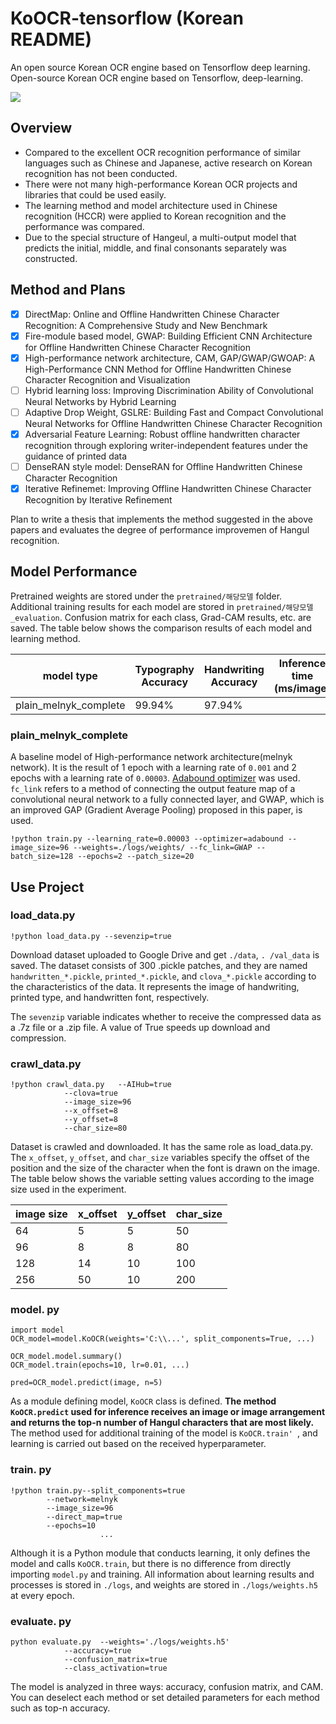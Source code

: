 
# KoOCR-tensorflow (Korean README)

An open source Korean OCR engine based on Tensorflow deep learning.
Open-source Korean OCR engine based on Tensorflow, deep-learning.

![](files/hangeul_image.png)

## Overview
- Compared to the excellent OCR recognition performance of similar languages ​​such as Chinese and Japanese, active research on Korean recognition has not been conducted.
- There were not many high-performance Korean OCR projects and libraries that could be used easily. 
- The learning method and model architecture used in Chinese recognition (HCCR) were applied to Korean recognition and the performance was compared.
- Due to the special structure of Hangeul, a multi-output model that predicts the initial, middle, and final consonants separately was constructed. 


##  Method and Plans


- [x]  DirectMap: Online and Offline Handwritten Chinese Character Recognition: A Comprehensive Study and New Benchmark
- [x]  Fire-module based model, GWAP: Building Efficient CNN Architecture for Offline Handwritten Chinese Character Recognition
- [x] High-performance network architecture, CAM, GAP/GWAP/GWOAP: A High-Performance CNN Method for Offline Handwritten Chinese Character Recognition and Visualization
- [ ] Hybrid learning loss: Improving Discrimination Ability of Convolutional Neural Networks by Hybrid Learning
- [ ] Adaptive Drop Weight, GSLRE: Building Fast and Compact Convolutional Neural Networks for Offline Handwritten Chinese Character Recognition
- [x] Adversarial Feature Learning: Robust offline handwritten character recognition through exploring writer-independent features under the guidance of printed data
- [ ] DenseRAN style model: DenseRAN for Offline Handwritten Chinese Character Recognition
- [x] Iterative Refinemet: Improving Offline Handwritten Chinese Character Recognition by Iterative Refinement

Plan to write a thesis that implements the method suggested in the above papers and evaluates the degree of performance improvemen of Hangul recognition.

## Model Performance

Pretrained weights are stored under the `pretrained/해당모델` folder. Additional training results for each model are stored in `pretrained/해당모델_evaluation`. Confusion matrix for each class, Grad-CAM results, etc. are saved. The table below shows the comparison results of each model and learning method. 

model type              | Typography Accuracy| Handwriting Accuracy | Inference time (ms/image) | Model size (mb)
----------------------- | ------------------ | -------------------- | ------------------------- | --------------
plain_melnyk_complete   |99.94%              |97.94%                |                           |57.1

### plain_melnyk_complete
A baseline model of High-performance network architecture(melnyk network). It is the result of 1 epoch with a learning rate of `0.001` and 2 epochs with a learning rate of `0.00003`. [Adabound optimizer](https://arxiv.org/abs/1902.09843) was used. `fc_link` refers to a method of connecting the output feature map of a convolutional neural network to a fully connected layer, and GWAP, which is an improved GAP (Gradient Average Pooling) proposed in this paper, is used.
```
!python train.py --learning_rate=0.00003 --optimizer=adabound --image_size=96 --weights=./logs/weights/ --fc_link=GWAP --batch_size=128 --epochs=2 --patch_size=20 
```


## Use Project

### load_data.py
```
!python load_data.py --sevenzip=true
```
Download dataset uploaded to Google Drive and get `./data`, `. /val_data` is saved. The dataset consists of 300 .pickle patches, and they are named `handwritten_*.pickle`, `printed_*.pickle`, and `clova_*.pickle` according to the characteristics of the data. It represents the image of handwriting, printed type, and handwritten font, respectively.

The `sevenzip` variable indicates whether to receive the compressed data as a .7z file or a .zip file. A value of True speeds up download and compression. 

### crawl_data.py

```
!python crawl_data.py   --AIHub=true 
			--clova=true
			--image_size=96
			--x_offset=8
			--y_offset=8
			--char_size=80   
```
Dataset is crawled and downloaded. It has the same role as load_data.py. The `x_offset`, `y_offset`, and `char_size` variables specify the offset of the position and the size of the character when the font is drawn on the image. The table below shows the variable setting values according to the image size used in the experiment. 

 
image size | x_offset | y_offset | char_size
---------- | -------- | -------- | ---------
64         |         5|         5|50
96         |8         |8         |80
128        |14        |10        |100
256        |50        |10        |200


### model. py
```
import model
OCR_model=model.KoOCR(weights='C:\\...', split_components=True, ...)

OCR_model.model.summary()
OCR_model.train(epochs=10, lr=0.01, ...)

pred=OCR_model.predict(image, n=5)
```
As a module defining model, `KoOCR` class is defined. **The method `KoOCR.predict` used for inference receives an image or image arrangement and returns the top-n number of Hangul characters that are most likely.** The method used for additional training of the model is `KoOCR.train' `, and learning is carried out based on the received hyperparameter.


### train. py
```
!python train.py--split_components=true 
		--network=melnyk
		--image_size=96
		--direct_map=true
		--epochs=10
					...
```
Although it is a Python module that conducts learning, it only defines the model and calls `KoOCR.train`, but there is no difference from directly importing `model.py` and training. All information about learning results and processes is stored in `./logs`, and weights are stored in `./logs/weights.h5` at every epoch. 

 
### evaluate. py
```
python evaluate.py	--weights='./logs/weights.h5'
			--accuracy=true
			--confusion_matrix=true
			--class_activation=true
```
The model is analyzed in three ways: accuracy, confusion matrix, and CAM. You can deselect each method or set detailed parameters for each method such as top-n accuracy.  
